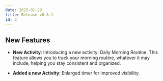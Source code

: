 ```yaml
---
date: 2025-01-29
title: Release v0.3.1
id: 2
---
```


## New Features
- **New Activity**: Introducing a new activity: Daily Morning Routine. This feature allows you to track your morning routine, whatever it may include, helping you stay consistent and organized.

- **Added a new Activity**: Enlarged timer for improved visibility.
